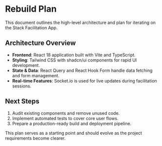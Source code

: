 # Rebuild Plan

This document outlines the high-level architecture and plan for iterating on the Stack Facilitation App.

## Architecture Overview

- **Frontend**: React 18 application built with Vite and TypeScript.
- **Styling**: Tailwind CSS with shadcn/ui components for rapid UI development.
- **State & Data**: React Query and React Hook Form handle data fetching and form management.
- **Real-time Features**: Socket.io is used for live updates during facilitation sessions.

## Next Steps

1. Audit existing components and remove unused code.
2. Implement automated tests to cover core user flows.
3. Prepare a production-ready build and deployment pipeline.

This plan serves as a starting point and should evolve as the project requirements become clearer.
